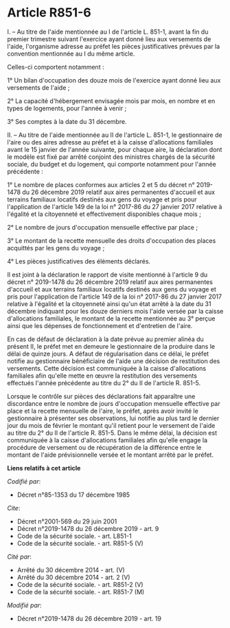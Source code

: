 # Article R851-6

I. – Au titre de l'aide mentionnée au I de l'article L. 851-1, avant la fin du premier trimestre suivant l'exercice ayant
donné lieu aux versements de l'aide, l'organisme adresse au préfet les pièces justificatives prévues par la convention
mentionnée au I du même article.

Celles-ci comportent notamment :

1° Un bilan d'occupation des douze mois de l'exercice ayant donné lieu aux versements de l'aide ;

2° La capacité d'hébergement envisagée mois par mois, en nombre et en types de logements, pour l'année à venir ;

3° Ses comptes à la date du 31 décembre.

II. – Au titre de l'aide mentionnée au II de l'article L. 851-1, le gestionnaire de l'aire ou des aires adresse au préfet et
à la caisse d'allocations familiales avant le 15 janvier de l'année suivante, pour chaque aire, la déclaration dont le modèle
est fixé par arrêté conjoint des ministres chargés de la sécurité sociale, du budget et du logement, qui comporte notamment
pour l'année précédente :

1° Le nombre de places conformes aux articles 2 et 5 du décret n° 2019-1478 du 26 décembre 2019 relatif aux aires permanentes
d'accueil et aux terrains familiaux locatifs destinés aux gens du voyage et pris pour l'application de l'article 149 de la
loi n° 2017-86 du 27 janvier 2017 relative à l'égalité et la citoyenneté et effectivement disponibles chaque mois ;

2° Le nombre de jours d'occupation mensuelle effective par place ;

3° Le montant de la recette mensuelle des droits d'occupation des places acquittés par les gens du voyage ;

4° Les pièces justificatives des éléments déclarés.

Il est joint à la déclaration le rapport de visite mentionné à l'article 9 du décret n° 2019-1478 du 26 décembre 2019 relatif
aux aires permanentes d'accueil et aux terrains familiaux locatifs destinés aux gens du voyage et pris pour l'application de
l'article 149 de la loi n° 2017-86 du 27 janvier 2017 relative à l'égalité et la citoyenneté ainsi qu'un état arrêté à la
date du 31 décembre indiquant pour les douze derniers mois l'aide versée par la caisse d'allocations familiales, le montant
de la recette mentionnée au 3° perçue ainsi que les dépenses de fonctionnement et d'entretien de l'aire.

En cas de défaut de déclaration à la date prévue au premier alinéa du présent II, le préfet met en demeure le gestionnaire de
la produire dans le délai de quinze jours. A défaut de régularisation dans ce délai, le préfet notifie au gestionnaire
bénéficiaire de l'aide une décision de restitution des versements. Cette décision est communiquée à la caisse d'allocations
familiales afin qu'elle mette en œuvre la restitution des versements effectués l'année précédente au titre du 2° du II de
l'article R. 851-5.

Lorsque le contrôle sur pièces des déclarations fait apparaître une discordance entre le nombre de jours d'occupation
mensuelle effective par place et la recette mensuelle de l'aire, le préfet, après avoir invité le gestionnaire à présenter
ses observations, lui notifie au plus tard le dernier jour du mois de février le montant qu'il retient pour le versement de
l'aide au titre du 2° du II de l'article R. 851-5. Dans le même délai, la décision est communiquée à la caisse d'allocations
familiales afin qu'elle engage la procédure de versement ou de récupération de la différence entre le montant de l'aide
prévisionnelle versée et le montant arrêté par le préfet.

**Liens relatifs à cet article**

_Codifié par_:

  - Décret n°85-1353 du 17 décembre 1985

_Cite_:

  - Décret n°2001-569 du 29 juin 2001
  - Décret n°2019-1478 du 26 décembre 2019 - art. 9
  - Code de la sécurité sociale. - art. L851-1
  - Code de la sécurité sociale. - art. R851-5 (V)

_Cité par_:

  - Arrêté du 30 décembre 2014 - art. (V)
  - Arrêté du 30 décembre 2014 - art. 2 (V)
  - Code de la sécurité sociale. - art. R851-2 (V)
  - Code de la sécurité sociale. - art. R851-7 (M)

_Modifié par_:

  - Décret n°2019-1478 du 26 décembre 2019 - art. 19
